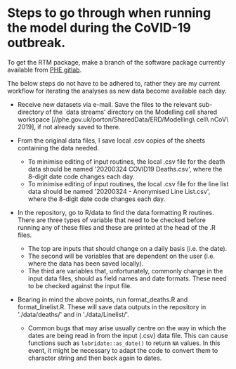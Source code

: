 # Steps to go through when running the model during the CoVID-19 outbreak.

To get the RTM package, make a branch of the software package currently available from [PHE gitlab].

The below steps do not have to be adhered to, rather they are my current workflow for iterating the analyses as new data become available each day.

* Receive new datasets via e-mail. Save the files to the relevant sub-directory of the `data streams' directory on the Modelling cell shared workspace [//phe.gov.uk/porton/SharedData/ERD/Modelling\ cell\ nCoV\ 2019], if not already saved to there.



* From the original data files, I save local .csv copies of the sheets containing the data needed.
  * To minimise editing of input routines, the local .csv file for the death data should be named '20200324 COVID19 Deaths.csv', where the 8-digit date code changes each day.
  * To minimise editing of input routines, the local .csv file for the line list data should be named '20200324 - Anonymised Line List.csv', where the 8-digit date code changes each day.


* In the repository, go to R/data to find the data formatting R routines. There are three types of variable that need to be checked before running any of these files and these are printed at the head of the .R files.
  * The top are inputs that should change on a daily basis (i.e. the date).
  * The second will be variables that are dependent on the user (i.e. where the data has been saved locally).
  * The third are variables that, unfortunately, commonly change in the input data files, should as field names and date formats. These need to be checked against the input file.

* Bearing in mind the above points, run format_deaths.R and format_linelist.R. These will save data outputs in the repository in './data/deaths/' and in './data/Linelist/'.
  * Common bugs that may arise usually centre on the way in which the dates are being read in from the input (.csv) data file. This can cause functions such as ``lubridate::as_date()`` to return ``NA`` values. In this event, it might be necessary to adapt the code to convert them to character string and then back again to dates.



[PHE gitlab]: https://gitlab.phe.gov.uk/Paul.Birrell/real-time-mcmc